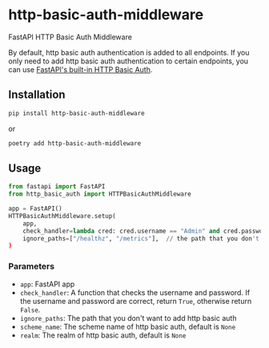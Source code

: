 # http-basic-auth-middleware
FastAPI HTTP Basic Auth Middleware

By default, http basic auth authentication is added to all endpoints. If you only need to add http basic auth authentication to certain endpoints, you can use [FastAPI's built-in HTTP Basic Auth](https://fastapi.tiangolo.com/advanced/security/http-basic-auth/).

## Installation
```bash
pip install http-basic-auth-middleware
```
or 
```bash
poetry add http-basic-auth-middleware
```

## Usage
```python
from fastapi import FastAPI
from http_basic_auth import HTTPBasicAuthMiddleware

app = FastAPI()
HTTPBasicAuthMiddleware.setup(
    app,
    check_handler=lambda cred: cred.username == "Admin" and cred.password == "password",
    ignore_paths=["/healthz", "/metrics"],  // the path that you don't want to add http basic auth
)
```

### Parameters
- `app`: FastAPI app
- `check_handler`: A function that checks the username and password. If the username and password are correct, return `True`, otherwise return `False`.
- `ignore_paths`: The path that you don't want to add http basic auth
- `scheme_name`: The scheme name of http basic auth, default is `None`
- `realm`: The realm of http basic auth, default is `None`